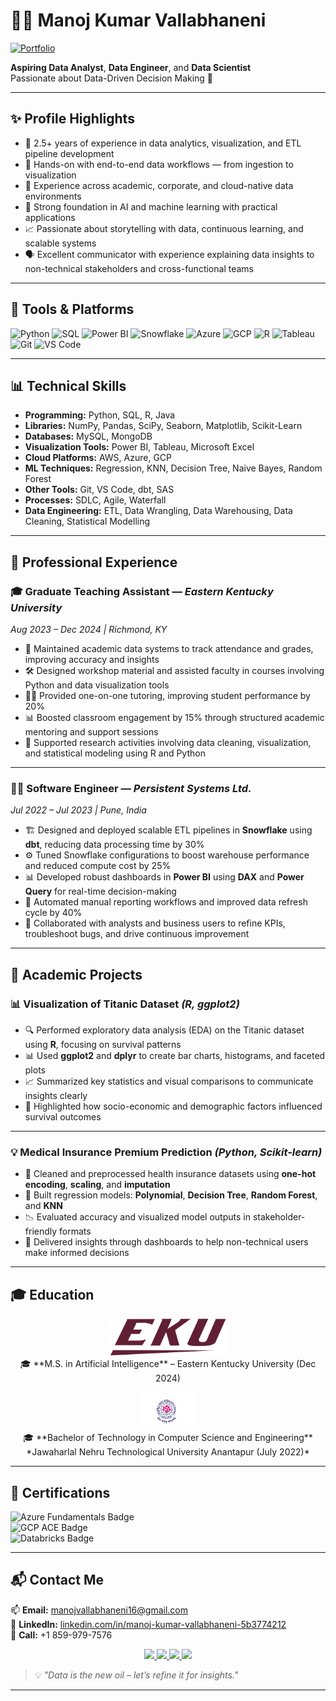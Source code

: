 # 👨‍💻 Manoj Kumar Vallabhaneni
[![Portfolio](https://img.shields.io/badge/Portfolio-Visit-blue?style=for-the-badge)](https://vall9133.github.io/manoj-vallabhaneni-portfolio/)

**Aspiring Data Analyst**, **Data Engineer**, and **Data Scientist**  
Passionate about Data-Driven Decision Making 🚀

---

## ✨ Profile Highlights
- 📌 2.5+ years of experience in data analytics, visualization, and ETL pipeline development  
- 🔄 Hands-on with end-to-end data workflows — from ingestion to visualization  
- 🏢 Experience across academic, corporate, and cloud-native data environments  
- 🤖 Strong foundation in AI and machine learning with practical applications  
- 📈 Passionate about storytelling with data, continuous learning, and scalable systems  
- 🗣️ Excellent communicator with experience explaining data insights to non-technical stakeholders and cross-functional teams  

---

## 🚀 Tools & Platforms

![Python](https://img.shields.io/badge/Python-3776AB?style=flat&logo=python&logoColor=white)
![SQL](https://img.shields.io/badge/SQL-4479A1?style=flat&logo=mysql&logoColor=white)
![Power BI](https://img.shields.io/badge/PowerBI-F2C811?style=flat&logo=powerbi&logoColor=white)
![Snowflake](https://img.shields.io/badge/Snowflake-29B5E8?style=flat&logo=snowflake&logoColor=white)
![Azure](https://img.shields.io/badge/Azure-0078D4?style=flat&logo=microsoftazure&logoColor=white)
![GCP](https://img.shields.io/badge/GCP-4285F4?style=flat&logo=googlecloud&logoColor=white)
![R](https://img.shields.io/badge/R-276DC3?style=flat&logo=r&logoColor=white)
![Tableau](https://img.shields.io/badge/Tableau-E97627?style=flat&logo=tableau&logoColor=white)
![Git](https://img.shields.io/badge/Git-F05032?style=flat&logo=git&logoColor=white)
![VS Code](https://img.shields.io/badge/VS%20Code-007ACC?style=flat&logo=visualstudiocode&logoColor=white)


---

## 📊 Technical Skills

- **Programming:** Python, SQL, R, Java  
- **Libraries:** NumPy, Pandas, SciPy, Seaborn, Matplotlib, Scikit-Learn  
- **Databases:** MySQL, MongoDB  
- **Visualization Tools:** Power BI, Tableau, Microsoft Excel  
- **Cloud Platforms:** AWS, Azure, GCP  
- **ML Techniques:** Regression, KNN, Decision Tree, Naive Bayes, Random Forest  
- **Other Tools:** Git, VS Code, dbt, SAS  
- **Processes:** SDLC, Agile, Waterfall
- **Data Engineering:** ETL, Data Wrangling, Data Warehousing, Data Cleaning, Statistical Modelling
  
---

## 💼 Professional Experience

### 🎓 Graduate Teaching Assistant — *Eastern Kentucky University*  
*Aug 2023 – Dec 2024 | Richmond, KY*

- 📘 Maintained academic data systems to track attendance and grades, improving accuracy and insights  
- 🛠️ Designed workshop material and assisted faculty in courses involving Python and data visualization tools  
- 👨‍🏫 Provided one-on-one tutoring, improving student performance by 20%  
- 📊 Boosted classroom engagement by 15% through structured academic mentoring and support sessions  
- 🔬 Supported research activities involving data cleaning, visualization, and statistical modeling using R and Python  

---

### 🧑‍💻 Software Engineer — *Persistent Systems Ltd.*  
*Jul 2022 – Jul 2023 | Pune, India*

- 🏗️ Designed and deployed scalable ETL pipelines in **Snowflake** using **dbt**, reducing data processing time by 30%  
- ⚙️ Tuned Snowflake configurations to boost warehouse performance and reduced compute cost by 25%  
- 📊 Developed robust dashboards in **Power BI** using **DAX** and **Power Query** for real-time decision-making  
- 🔄 Automated manual reporting workflows and improved data refresh cycle by 40%  
- 🤝 Collaborated with analysts and business users to refine KPIs, troubleshoot bugs, and drive continuous improvement  

---

## 🧪 Academic Projects

### 📊 Visualization of Titanic Dataset *(R, ggplot2)*

- 🔍 Performed exploratory data analysis (EDA) on the Titanic dataset using **R**, focusing on survival patterns  
- 📊 Used **ggplot2** and **dplyr** to create bar charts, histograms, and faceted plots  
- 📈 Summarized key statistics and visual comparisons to communicate insights clearly  
- 👥 Highlighted how socio-economic and demographic factors influenced survival outcomes  

---

### 💡 Medical Insurance Premium Prediction *(Python, Scikit-learn)*

- 🧼 Cleaned and preprocessed health insurance datasets using **one-hot encoding**, **scaling**, and **imputation**  
- 🧠 Built regression models: **Polynomial**, **Decision Tree**, **Random Forest**, and **KNN**  
- 📉 Evaluated accuracy and visualized model outputs in stakeholder-friendly formats  
- 💬 Delivered insights through dashboards to help non-technical users make informed decisions  

---


## 🎓 Education

<p align="center">
  <a href="https://www.eku.edu/" target="_blank">
    <img src="./eku_logo.png" alt="Eastern Kentucky University" height="60"/>
  </a>  
  <br/>
  🎓 **M.S. in Artificial Intelligence** – Eastern Kentucky University (Dec 2024)
</p>


<p align="center">
  <a href="https://www.jntua.ac.in/" target="_blank">
    <img src="./jntua_logo.png" alt="Jawaharlal Nehru Technological University" height="60"/>
  </a>  
  <br/>
  🎓 **Bachelor of Technology in Computer Science and Engineering**  
  *Jawaharlal Nehru Technological University Anantapur (July 2022)*
</p>



---


## 📜 Certifications

<p>
  <img src="https://img.shields.io/badge/Microsoft%20Certified-Azure%20Fundamentals%20(AZ--900)-blue?logo=microsoftazure&style=for-the-badge" alt="Azure Fundamentals Badge" />
  <br>
  <img src="https://img.shields.io/badge/Google%20Cloud%20Certified-Associate%20Cloud%20Engineer-orange?logo=googlecloud&style=for-the-badge" alt="GCP ACE Badge" />
  <br>
  <img src="https://img.shields.io/badge/Databricks-Accredited%20Lakehouse%20Fundamentals-red?logo=databricks&style=for-the-badge" alt="Databricks Badge" />
</p>


---

## 📬 Contact Me

📫 **Email:** [manojvallabhaneni16@gmail.com](mailto:manojvallabhaneni16@gmail.com)  
💼 **LinkedIn:** [linkedin.com/in/manoj-kumar-vallabhaneni-5b3774212](https://www.linkedin.com/in/manoj-kumar-vallabhaneni-5b3774212/)  
📱 **Call:** +1 859-979-7576  

<p align="center">
  <a href="mailto:manojvallabhaneni16@gmail.com">
    <img src="https://img.shields.io/badge/Email-D14836?style=for-the-badge&logo=gmail&logoColor=white"/>
  </a>
  <a href="https://www.linkedin.com/in/manoj-kumar-vallabhaneni-5b3774212/">
    <img src="https://img.shields.io/badge/LinkedIn-0077B5?style=for-the-badge&logo=linkedin&logoColor=white"/>
  </a>
  <a href="tel:+18599797576">
    <img src="https://img.shields.io/badge/Call-Now-green?style=for-the-badge&logo=phone&logoColor=white"/>
  </a>
  <a href="https://wa.me/919133839367" target="_blank">
    <img src="https://img.shields.io/badge/WhatsApp-Message-25D366?style=for-the-badge&logo=whatsapp&logoColor=white"/>
  </a>
</p>



> 💡 *"Data is the new oil – let’s refine it for insights."*

---
